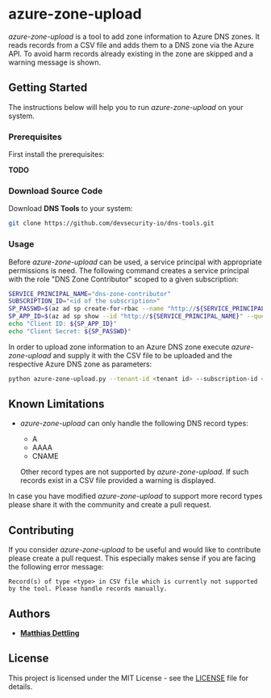 # azure-zone-upload

*azure-zone-upload* is a tool to add zone information to Azure DNS zones. It
reads records from a CSV file and adds them to a DNS zone via the Azure API. 
To avoid harm records already existing in the zone are skipped and a warning
message is shown.

## Getting Started

The instructions below will help you to run *azure-zone-upload* on your system.

### Prerequisites

First install the prerequisites:

**TODO**

### Download Source Code

Download **DNS Tools** to your system:

```bash
git clone https://github.com/devsecurity-io/dns-tools.git
```

### Usage

Before *azure-zone-upload* can be used, a service principal with appropriate
permissions is need. The following command creates a service principal with the
role "DNS Zone Contributor" scoped to a given subscription:

```bash
SERVICE_PRINCIPAL_NAME="dns-zone-contributor"
SUBSCRIPTION_ID="<id of the subscription>"
SP_PASSWD=$(az ad sp create-for-rbac --name "http://${SERVICE_PRINCIPAL_NAME}" --role "DNS Zone Contributor" --scopes /subscriptions/${SUBSCRIPTION_ID} --query password --output tsv)
SP_APP_ID=$(az ad sp show --id "http://${SERVICE_PRINCIPAL_NAME}" --query appId --output tsv)
echo "Client ID: ${SP_APP_ID}"
echo "Client Secret: ${SP_PASSWD}"
```

In order to upload zone information to an Azure DNS zone execute
*azure-zone-upload* and supply it with the CSV file to be uploaded and the
respective Azure DNS zone as parameters:

```bash
python azure-zone-upload.py --tenant-id <tenant id> --subscription-id <subscription id> --resource-group <resource group> --client-id <client id> --zone <zone name> --csv-file <filename>
```

## Known Limitations

- *azure-zone-upload* can only handle the following DNS record types:
  - A
  - AAAA
  - CNAME

  Other record types are not supported by *azure-zone-upload*. If such records
  exist in a CSV file provided a warning is displayed.

In case you have modified *azure-zone-upload* to support more record types
please share it with the community and create a pull request.

## Contributing

If you consider *azure-zone-upload* to be useful and would like to contribute
please create a pull request. This especially makes sense if you are facing the following error message:

``Record(s) of type <type> in CSV file which is currently not supported by the tool. Please handle records manually.``

## Authors

- **[Matthias Dettling](md@devsecurity.io)**

## License

This project is licensed under the MIT License - see the [LICENSE](LICENSE)
file for details.
